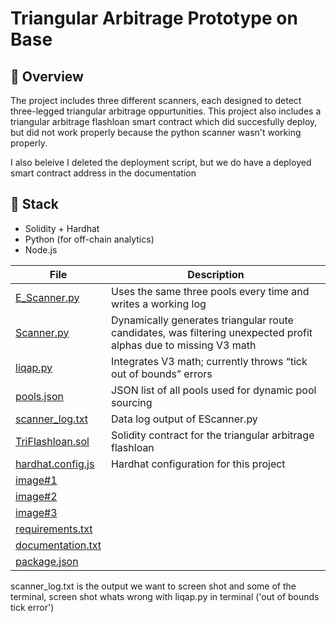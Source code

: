 # Triangular Arbitrage Prototype on Base

## 📍 Overview

The project includes three different scanners, each designed to detect three-legged triangular arbitrage oppurtunities. 
This project also includes a triangular arbitrage flashloan smart contract which did succesfully deploy, but did not work properly because the python scanner
wasn't working properly. 

I also beleive I deleted the deployment script, but we do have a deployed smart contract address in the documentation

## 🔧 Stack

- Solidity + Hardhat  
- Python (for off-chain analytics)  
- Node.js  

| File                             | Description                                                                       
|----------------------------------|-----------------------------------------------------------------------------------|
| [E_Scanner.py](./E_Scanner.py)             | Uses the same three pools every time and writes a working log                      
| [Scanner.py](./Scanner.py)                 | Dynamically generates triangular route candidates, was filtering unexpected profit alphas due to missing V3 math 
| [liqap.py](./liqap.py)                     | Integrates V3 math; currently throws “tick out of bounds” errors                  
| [pools.json](./pools.json)                 | JSON list of all pools used for dynamic pool sourcing                              
| [scanner_log.txt](./scanner_log.txt)       | Data log output of EScanner.py                                       
| [TriFlashloan.sol](./contracts/TriFlashloan.sol) | Solidity contract for the triangular arbitrage flashloan                           
| [hardhat.config.js](./hardhat.config.js)   | Hardhat configuration for this project                                            
| [image#1]()   |                       
| [image#2]() |   
| [image#3]() | 
| [requirements.txt]() |   
| [documentation.txt]() | 
| [package.json]() | 



scanner_log.txt is the output we want to screen shot and some of the terminal,  screen shot whats wrong with liqap.py in terminal ('out of bounds tick error')

